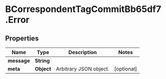 # BCorrespondentTagCommitBb65df7.Error

## Properties

Name | Type | Description | Notes
------------ | ------------- | ------------- | -------------
**message** | **String** |  | 
**meta** | **Object** | Arbitrary JSON object. | [optional] 


